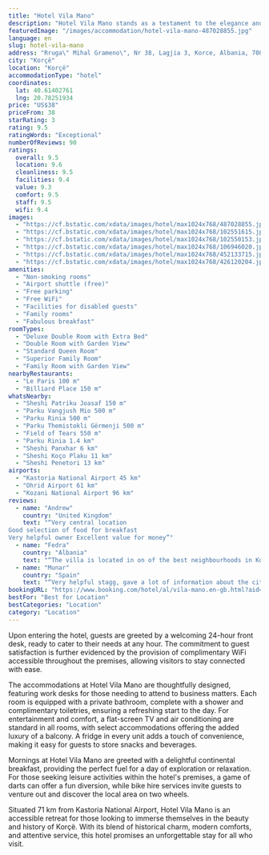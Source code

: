 ```yaml
---
title: "Hotel Vila Mano"
description: "Hotel Vila Mano stands as a testament to the elegance and charm of Korçë, located just a stone's throw away from the serene Ohrid Lake Springs and the historic Monastery Saint Naum, both approximately 44 km away."
featuredImage: "/images/accommodation/hotel-vila-mano-487028855.jpg"
language: en
slug: hotel-vila-mano
address: "Rruga\" Mihal Grameno\", Nr 38, Lagjia 3, Korce, Albania, 7000 Korçë, Albania"
city: "Korçë"
location: "Korçë"
accommodationType: "hotel"
coordinates:
  lat: 40.61402761
  lng: 20.78251934
price: "US$38"
priceFrom: 38
starRating: 3
rating: 9.5
ratingWords: "Exceptional"
numberOfReviews: 90
ratings:
  overall: 9.5
  location: 9.6
  cleanliness: 9.5
  facilities: 9.4
  value: 9.3
  comfort: 9.5
  staff: 9.5
  wifi: 9.4
images:
  - "https://cf.bstatic.com/xdata/images/hotel/max1024x768/487028855.jpg?k=0dede253a7aae092fbf112fce2eef5479195b4aa8a079f79932f6d965b192552&o=&hp=1"
  - "https://cf.bstatic.com/xdata/images/hotel/max1024x768/102551615.jpg?k=613e9cda53bd58e135d8ace84cce4ac9060e1b43b60cfca12b6821a583549453&o=&hp=1"
  - "https://cf.bstatic.com/xdata/images/hotel/max1024x768/102550153.jpg?k=58d222743ad2685faf8ebd3c7d3d73e223e70e73dfff547d81013240b299e9ad&o=&hp=1"
  - "https://cf.bstatic.com/xdata/images/hotel/max1024x768/106946020.jpg?k=518829510b50721394de0568e90a01797c7f97ced16b8b8f32aeda0e1f8bd081&o=&hp=1"
  - "https://cf.bstatic.com/xdata/images/hotel/max1024x768/452133715.jpg?k=c6dc63bb115dcc312021c1108499ec711b785df403209d384050d7cf52841fb6&o=&hp=1"
  - "https://cf.bstatic.com/xdata/images/hotel/max1024x768/426120204.jpg?k=616dee59318ea3fe3a9fe808d286447efe0a49b956e6dd13509167081a31b0b7&o=&hp=1"
amenities:
  - "Non-smoking rooms"
  - "Airport shuttle (free)"
  - "Free parking"
  - "Free WiFi"
  - "Facilities for disabled guests"
  - "Family rooms"
  - "Fabulous breakfast"
roomTypes:
  - "Deluxe Double Room with Extra Bed"
  - "Double Room with Garden View"
  - "Standard Queen Room"
  - "Superior Family Room"
  - "Family Room with Garden View"
nearbyRestaurants:
  - "Le Paris 100 m"
  - "Billiard Place 150 m"
whatsNearby:
  - "Sheshi Patriku Joasaf 150 m"
  - "Parku Vangjush Mio 500 m"
  - "Parku Rinia 500 m"
  - "Parku Themistokli Gërmenji 500 m"
  - "Field of Tears 550 m"
  - "Parku Rinia 1.4 km"
  - "Sheshi Panxhar 6 km"
  - "Sheshi Koço Plaku 11 km"
  - "Sheshi Penetori 13 km"
airports:
  - "Kastoria National Airport 45 km"
  - "Ohrid Airport 61 km"
  - "Kozani National Airport 96 km"
reviews:
  - name: "Andrew"
    country: "United Kingdom"
    text: "“Very central location
Good selection of food for breakfast
Very helpful owner Excellent value for money”"
  - name: "Fedra"
    country: "Albania"
    text: "“The villa is located in on of the best neighbourhoods in Korçe. The Villa offers great service and the breakfast is delicious. You will enjoy your stay at Villa Mano and all it has to offer”"
  - name: "Munar"
    country: "Spain"
    text: "“Very helpful stagg, gave a lot of information about the city. Big and clean room. Close to the center. Very good breakfast.”"
bookingURL: "https://www.booking.com/hotel/al/vila-mano.en-gb.html?aid=8035640"
bestFor: "Best for Location"
bestCategories: "Location"
category: "Location"
---
```


Upon entering the hotel, guests are greeted by a welcoming 24-hour front desk, ready to cater to their needs at any hour. The commitment to guest satisfaction is further evidenced by the provision of complimentary WiFi accessible throughout the premises, allowing visitors to stay connected with ease.

The accommodations at Hotel Vila Mano are thoughtfully designed, featuring work desks for those needing to attend to business matters. Each room is equipped with a private bathroom, complete with a shower and complimentary toiletries, ensuring a refreshing start to the day. For entertainment and comfort, a flat-screen TV and air conditioning are standard in all rooms, with select accommodations offering the added luxury of a balcony. A fridge in every unit adds a touch of convenience, making it easy for guests to store snacks and beverages.

Mornings at Hotel Vila Mano are greeted with a delightful continental breakfast, providing the perfect fuel for a day of exploration or relaxation. For those seeking leisure activities within the hotel's premises, a game of darts can offer a fun diversion, while bike hire services invite guests to venture out and discover the local area on two wheels.

Situated 71 km from Kastoria National Airport, Hotel Vila Mano is an accessible retreat for those looking to immerse themselves in the beauty and history of Korçë. With its blend of historical charm, modern comforts, and attentive service, this hotel promises an unforgettable stay for all who visit.
